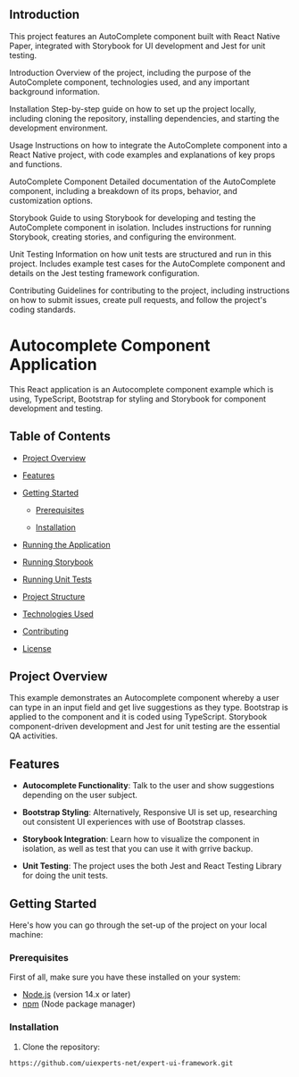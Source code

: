 
## Introduction

This project features an AutoComplete component built with React Native Paper, integrated with Storybook for UI development and Jest for unit testing.

Introduction
Overview of the project, including the purpose of the AutoComplete component, technologies used, and any important background information.

Installation
Step-by-step guide on how to set up the project locally, including cloning the repository, installing dependencies, and starting the development environment.

Usage
Instructions on how to integrate the AutoComplete component into a React Native project, with code examples and explanations of key props and functions.

AutoComplete Component
Detailed documentation of the AutoComplete component, including a breakdown of its props, behavior, and customization options.

Storybook
Guide to using Storybook for developing and testing the AutoComplete component in isolation. Includes instructions for running Storybook, creating stories, and configuring the environment.

Unit Testing
Information on how unit tests are structured and run in this project. Includes example test cases for the AutoComplete component and details on the Jest testing framework configuration.

Contributing
Guidelines for contributing to the project, including instructions on how to submit issues, create pull requests, and follow the project's coding standards.


# Autocomplete Component Application

This React application is an Autocomplete component example which is using, TypeScript, Bootstrap for styling and Storybook for component development and testing.

## Table of Contents

- [Project Overview](#project-overview)

- [Features](#features)

- [Getting Started](#getting-started)

  - [Prerequisites](#prerequisites)

  - [Installation](#installation)

- [Running the Application](#running-the-application)

- [Running Storybook](#running-storybook)

- [Running Unit Tests](#running-unit-tests)

- [Project Structure](#project-structure)

- [Technologies Used](#technologies-used)

- [Contributing](#contributing)

- [License](#license)

## Project Overview

This example demonstrates an Autocomplete component whereby a user can type in an input field and get live suggestions as they type. Bootstrap is applied to the component and it is coded using TypeScript. Storybook component-driven development and Jest for unit testing are the essential QA activities.

## Features

- **Autocomplete Functionality**: Talk to the user and show suggestions depending on the user subject.

- **Bootstrap Styling**: Alternatively, Responsive UI is set up, researching out consistent UI experiences with use of Bootstrap classes.

- **Storybook Integration**: Learn how to visualize the component in isolation, as well as test that you can use it with grrive backup.

- **Unit Testing**: The project uses the both Jest and React Testing Library for doing the unit tests.

## Getting Started
Here's how you can go through the set-up of the project on your local machine:
### Prerequisites
First of all, make sure you have these installed on your system:
- [Node.js](https://nodejs.org/) (version 14.x or later)
- [npm](https://www.npmjs.com/) (Node package manager)
### Installation
1. Clone the repository:
```bash
https://github.com/uiexperts-net/expert-ui-framework.git

